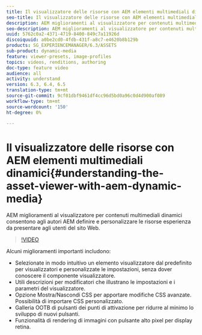 ```yaml
---
title: Il visualizzatore delle risorse con AEM elementi multimediali dinamici
seo-title: Il visualizzatore delle risorse con AEM elementi multimediali dinamici
description: AEM miglioramenti al visualizzatore per contenuti multimediali dinamici consentono agli autori AEM definire e personalizzare le risorse esperienza da presentare agli utenti del sito Web.
seo-description: AEM miglioramenti al visualizzatore per contenuti multimediali dinamici consentono agli autori AEM definire e personalizzare le risorse esperienza da presentare agli utenti del sito Web.
uuid: 5762c0a2-4371-4719-8400-849c7a11926d
discoiquuid: a0be2cd0-4fdb-431f-a8c7-e4620b8b129b
products: SG_EXPERIENCEMANAGER/6.3/ASSETS
sub-product: dynamic-media
feature: viewer-presets, image-profiles
topics: videos, renditions, authoring
doc-type: feature video
audience: all
activity: understand
version: 6.3, 6.4, 6.5
translation-type: tm+mt
source-git-commit: 9cf01dbf9461df4cc96d5bd0a96c0d4d900af089
workflow-type: tm+mt
source-wordcount: '150'
ht-degree: 0%

---
```



# Il visualizzatore delle risorse con AEM elementi multimediali dinamici{#understanding-the-asset-viewer-with-aem-dynamic-media}

AEM miglioramenti al visualizzatore per contenuti multimediali dinamici consentono agli autori AEM definire e personalizzare le risorse esperienza da presentare agli utenti del sito Web.

>[!VIDEO](https://video.tv.adobe.com/v/17783/?quality=9&learn=on)

Alcuni miglioramenti importanti includono:

* Selezionate in modo intuitivo un elemento visualizzatore dal predefinito per visualizzatori e personalizzate le impostazioni, senza dover conoscere il componente visualizzatore.
* Utili descrizioni per modificatori che illustrano le impostazioni e i parametri del visualizzatore.
* Opzione Mostra/Nascondi CSS per apportare modifiche CSS avanzate. Possibilità di importare CSS personalizzato.
* Galleria OOTB di pulsanti dei punti di attivazione per ridurre al minimo lo sviluppo di nuovi pulsanti.
* Funzionalità di rendering di immagini con pulsante alto pixel per display retina.